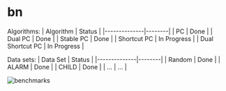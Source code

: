 # bn

Algorithms:
| Algorithm     | Status |
|--------------|--------|
| PC       | Done   |
| Dual PC | Done |
| Stable PC | Done   |
| Shortcut PC | In Progress |
| Dual Shortcut PC | In Progress |

Data sets:
| Data Set     | Status |
|--------------|--------|
| Random       | Done   |
| ALARM        | Done   |
| CHILD        | Done   |
| ...          | ...    |

![benchmarks](https://github.com/Invariance-NaN/bn/assets/51858957/081d75aa-c1d1-49b9-b7d8-16e6d80bf855)
